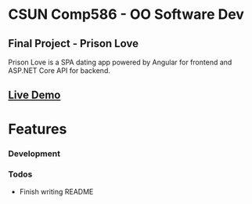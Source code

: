 # CSUN Comp586 - OO Software Dev

## Final Project - Prison Love

Prison Love is a SPA dating app powered by Angular for frontend and ASP.NET Core API for backend.

## [Live Demo](https://datingappapi20181211122529.azurewebsites.net)

# Features


### Development


### Todos

 - Finish writing README

